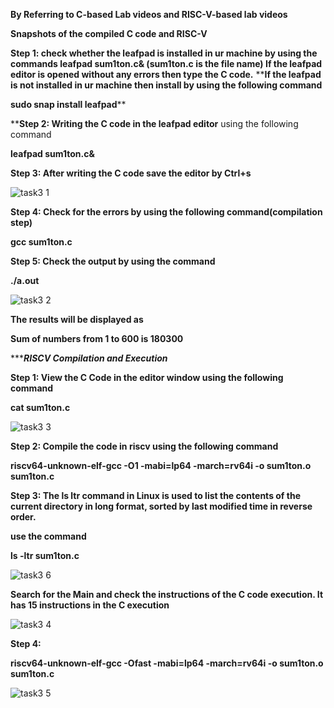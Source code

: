 **By Referring to C-based Lab videos and RISC-V-based lab videos**

**Snapshots of the compiled C code and RISC-V**

**Step 1: check whether the leafpad is installed in ur machine by using the commands
leafpad sum1ton.c& (sum1ton.c is the file name)
If the leafpad editor is opened without any errors then type the C code.**
****If the leafpad is not installed in ur machine then install by using the following command**

**sudo snap install leafpad****


****Step 2: Writing the C code in the leafpad editor** using the following command

**leafpad sum1ton.c&**



**Step 3: After writing the C code save the editor by Ctrl+s**

![task3 1](https://github.com/rajath55555/rajathkumar/assets/119932039/59046b31-35d6-4afe-9a91-c101beea5967)



**Step 4: Check for the errors by using the following command(compilation step)**

**gcc sum1ton.c**

**Step 5: Check the output by using the command**

**./a.out**

![task3 2](https://github.com/rajath55555/rajathkumar/assets/119932039/4d5e8199-d14b-4229-8e6f-e9a62bc16bae)


**The results will be displayed as** 

**Sum of numbers from 1 to 600 is 180300**


********************************************************RISCV Compilation and Execution*****************************************************

**Step 1: View the C Code in the editor window using the following command**

**cat sum1ton.c**

![task3 3](https://github.com/rajath55555/rajathkumar/assets/119932039/a0c4836d-9aeb-4d62-bd2b-bfb27da66989)

**Step 2: Compile the code in riscv using the following command**

**riscv64-unknown-elf-gcc -O1 -mabi=lp64 -march=rv64i -o sum1ton.o sum1ton.c**

**Step 3: The ls ltr command in Linux is used to list the contents of the current directory in long format, sorted by last modified time in reverse order.**

**use the command**

**ls -ltr sum1ton.c**

![task3 6](https://github.com/rajath55555/rajathkumar/assets/119932039/c305f575-8dfa-42f8-af37-f51b00db55c5)

**Search for the Main and check the instructions of the C code execution. It has 15 instructions in the C execution**


![task3 4](https://github.com/rajath55555/rajathkumar/assets/119932039/502fd436-8796-4c3e-809d-c58aacd8030c)


**Step 4:**

**riscv64-unknown-elf-gcc -Ofast -mabi=lp64 -march=rv64i -o sum1ton.o sum1ton.c**


![task3 5](https://github.com/rajath55555/rajathkumar/assets/119932039/4eb0809e-3f07-4aec-98db-c95dd6d735c6)




